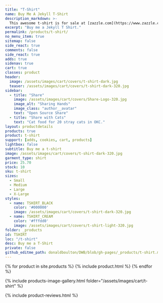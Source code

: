```yaml
---
title: "T-Shirt"
name: Buy Me A Jekyll T-Shirt
description_markdown: >-
  This awesome t-shirt is for sale at [zazzle.com](https://www.zazzle.com/jekyll_t_shirt-235672519224817294). I would really like to have it, but I do not allow myself to spent this much on a single t-shirt. Will you buy me one?
excerpt: "Buy me a Jekyll T Shirt."
permalink: /products/t-shirt/
no_menu_item: true
sitemap: false
side_react: true
comments: false
side_react: true
adds: true
sidenav: true
cart: true
classes: product
header:
  image: /assets/images/cart/covers/t-shirt-dark.jpg
  teaser: /assets/images/cart/covers/t-shirt-dark-320.jpg
sidebar:
  - title: "Share"
    image: /assets/images/cart/covers/Share-Logo-320.jpg
    image_alt: "Sharing Hands"
    image_class: "author__avatar"
    text: "Open Source Share"
  - title: "Share with Cats"
    text: "Cat food for 20 stray cats in OKC."
layout: productdetails
products: true
product: t-shirt
support: [adds, cookies, cart, products]
lightbox: false
subtitle: Buy me a t-shirt
image: /assets/images/cart/covers/t-shirt-dark-320.jpg
garment_type: shirt  
price: 25.70
stock: 10
sku: t-shirt
sizes:
  - Small
  - Medium
  - Large
  - X-Large
styles:
  - name: TSHIRT_BLACK
    color: '#000000'
    image: /assets/images/cart/covers/t-shirt-dark-320.jpg
  - name: TSHIRT_CREAM
    color: '#fffdd0'
    image: /assets/images/cart/covers/t-shirt-light-320.jpg
folder: _products
id: TSHIRT
loc: "/t-shirt"
desc: Buy me a T-Shirt
private: false
github_editme_path: donaldboulton/DWB/blob/gh-pages/_products/t-shirt.md
---
```


{% for product in site.products %}
  {% include product.html %}
{% endfor %}

{% include products-image-gallery.html folder="/assets/images/cart/t-shirt" %}

{% include product-reviews.html %}

